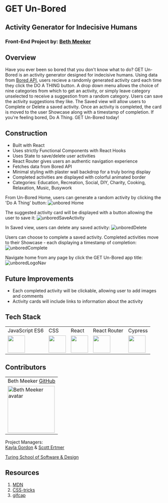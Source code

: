 # GET Un-Bored 
## Activity Generator for Indecisive Humans
### Front-End Project by: [Beth Meeker](https://github.com/Meekb)

## Overview
  Have you ever been so bored that you don't know what to do? GET Un-Bored is an activity generator designed for indecisive humans. Using data from [Bored API](https://www.boredapi.com/documentation#endpoints-accessibility), users recieve a randomly generated activity card each time they click the DO A THING button. A drop down menu allows the choice of nine categories from which to get an activity, or simply leave category unselected to receive a suggestion from a random category. Users can save the activity suggestions they like. The Saved view will allow users to Complete or Delete a saved activity. Once an activity is completed, the card is moved to the user Showcase along with a timestamp of completion. If you're feeling bored, Do A Thing. GET Un-Bored today!
  
## Construction
  * Built with React
  * Uses strictly Functional Components with React Hooks
  * Uses State to save/delete user activities
  * React Router gives users an authentic navigation experience
  * Fetches data from Bored API
  * Minimal styling with plaster wall backdrop for a truly boring display
  * Completed activities are displayed with colorful animated border
  * Categories: Education, Recreation, Social, DIY, Charity, Cooking, Relaxation, Music, Busywork

From Un-Bored Home, users can generate a random activity by clicking the 'Do A Thing' button:
![unbored Home](https://user-images.githubusercontent.com/76264735/128777634-80d616c9-e8a3-4d6f-b768-751a169ca55d.gif)

The suggested activity card will be displayed with a button allowing the user to save it:
![unboredSaveActivity](https://user-images.githubusercontent.com/76264735/128777796-b6e62bb9-ec8a-4769-8261-ef0311f397e7.gif)

In Saved view, users can delete any saved activity:
![unboredDelete](https://user-images.githubusercontent.com/76264735/128777905-f3cd630c-e05d-4e9b-9ebb-bcbd8e0efe9d.gif)

Users can choose to complete a saved activity. Completed activities move to their Showcase - each displaying a timestamp of completion:
![unboredComplete](https://user-images.githubusercontent.com/76264735/128777992-ac4a1e75-154e-42ff-a0dd-ac94ab44c67f.gif)

Navigate home from any page by click the GET Un-Bored app title:
![unboredLogoNav](https://user-images.githubusercontent.com/76264735/128785040-598a579c-1b3c-45b8-a1fb-328f4c81ecef.gif)


## Future Improvements
  * Each completed activity will be clickable, allowing user to add images and comments
  * Activity cards will include links to information about the activity

## Tech Stack

<table>
  <tr>
    <td>JavaScript ES6</td>
    <td>CSS</td>
    <td>React</td>
    <td>React Router</td>
    <td>Cypress</td>
  </tr>
  <tr>
    <td><img width="55" src="https://raw.githubusercontent.com/gilbarbara/logos/master/logos/javascript.svg"/></td>
    <td><img width="55" src="https://raw.githubusercontent.com/gilbarbara/logos/master/logos/css-3.svg"/></td>
    <td><img width="55" src="https://raw.githubusercontent.com/gilbarbara/logos/master/logos/react.svg"/></td>
    <td><img width="55" src="https://raw.githubusercontent.com/gilbarbara/logos/master/logos/react-router.svg"/></td>
    <td><img width="55" src="https://raw.githubusercontent.com/gilbarbara/logos/master/logos/cypress.svg"/></td>
  </tr>
</table>


## Contributors

<table>
     <tr>
        <td> Beth Meeker <a href="https://github.com/meekb">GitHub</td>
      </tr>
      </tr>
<td><img src="https://avatars.githubusercontent.com/u/76264735?v=4" alt="Beth Meeker avatar"
width="150" height="auto" /></td>
    </tr>
</table>
  
  Project Managers:  
  [Kayla Gordon](https://github.com/kaylaewood) &
  [Scott Ertmer](https://github.com/sertmer)

  [Turing School of Software & Design](https://frontend.turing.edu/projects/overlook.html)

## Resources
  1. [MDN](https://developer.mozilla.org/en-US/)
  2. [CSS-tricks](https://css-tricks.com/)
  3. [gifcap](https://gifcap.dev/)


